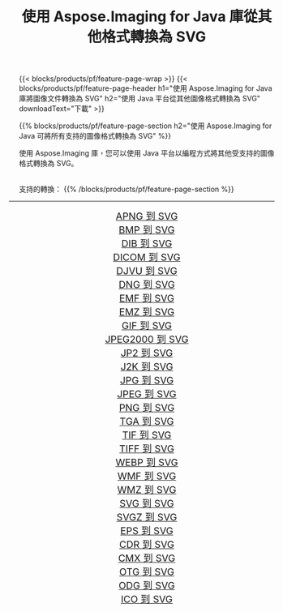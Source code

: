 ﻿---
title: 使用 Aspose.Imaging for Java 庫從其他格式轉換為 SVG 
weight: 3920
url: /zh-hant/java/conversion/to/svg 
lang: zh-hant
langdirlevel: 2
locales: zh-hans,ja,it,ru,de,es,fr,nl,id,lt,pl,pt,vi,tr,ko,zh-hant,ar,hi,th,sv,cs,uk,he
description: 使用 Aspose.Imaging，您可以使用 Java 從其他格式轉換為 SVG
---

{{< blocks/products/pf/feature-page-wrap >}}
{{< blocks/products/pf/feature-page-header h1="使用 Aspose.Imaging for Java 庫將圖像文件轉換為 SVG" h2="使用 Java 平台從其他圖像格式轉換為 SVG" downloadText="下載" >}}


{{% blocks/products/pf/feature-page-section  h2="使用 Aspose.Imaging for Java 可將所有支持的圖像格式轉換為 SVG" %}}
<p align=justify>使用 Aspose.Imaging 庫，您可以使用 Java 平台以編程方式將其他受支持的圖像格式轉換為 SVG。</p>
<br/>
支持的轉換：
{{% /blocks/products/pf/feature-page-section %}}
<div class="container-fluid productfamilypage bg-gray">
    <div class="convertypes bg-gray agp-content section">
        <div class="container">
		<hr style="margin-left:-20px;"/>
		<div class="row other-converters" style="gap: 10px;font-size: 19px;text-align:center;">
		    <div class='col-md-2 other-converter remove-lp remove-rp'><a href="/imaging/zh-hant/java/conversion/apng-to-svg" style="padding:15px;">APNG 到 SVG</a></div>
<div class='col-md-2 other-converter remove-lp remove-rp'><a href="/imaging/zh-hant/java/conversion/bmp-to-svg" style="padding:15px;">BMP 到 SVG</a></div>
<div class='col-md-2 other-converter remove-lp remove-rp'><a href="/imaging/zh-hant/java/conversion/dib-to-svg" style="padding:15px;">DIB 到 SVG</a></div>
<div class='col-md-2 other-converter remove-lp remove-rp'><a href="/imaging/zh-hant/java/conversion/dicom-to-svg" style="padding:15px;">DICOM 到 SVG</a></div>
<div class='col-md-2 other-converter remove-lp remove-rp'><a href="/imaging/zh-hant/java/conversion/djvu-to-svg" style="padding:15px;">DJVU 到 SVG</a></div>
<div class='col-md-2 other-converter remove-lp remove-rp'><a href="/imaging/zh-hant/java/conversion/dng-to-svg" style="padding:15px;">DNG 到 SVG</a></div>
<div class='col-md-2 other-converter remove-lp remove-rp'><a href="/imaging/zh-hant/java/conversion/emf-to-svg" style="padding:15px;">EMF 到 SVG</a></div>
<div class='col-md-2 other-converter remove-lp remove-rp'><a href="/imaging/zh-hant/java/conversion/emz-to-svg" style="padding:15px;">EMZ 到 SVG</a></div>
<div class='col-md-2 other-converter remove-lp remove-rp'><a href="/imaging/zh-hant/java/conversion/gif-to-svg" style="padding:15px;">GIF 到 SVG</a></div>
<div class='col-md-2 other-converter remove-lp remove-rp'><a href="/imaging/zh-hant/java/conversion/jpeg2000-to-svg" style="padding:15px;">JPEG2000 到 SVG</a></div>
<div class='col-md-2 other-converter remove-lp remove-rp'><a href="/imaging/zh-hant/java/conversion/jp2-to-svg" style="padding:15px;">JP2 到 SVG</a></div>
<div class='col-md-2 other-converter remove-lp remove-rp'><a href="/imaging/zh-hant/java/conversion/j2k-to-svg" style="padding:15px;">J2K 到 SVG</a></div>
<div class='col-md-2 other-converter remove-lp remove-rp'><a href="/imaging/zh-hant/java/conversion/jpg-to-svg" style="padding:15px;">JPG 到 SVG</a></div>
<div class='col-md-2 other-converter remove-lp remove-rp'><a href="/imaging/zh-hant/java/conversion/jpeg-to-svg" style="padding:15px;">JPEG 到 SVG</a></div>
<div class='col-md-2 other-converter remove-lp remove-rp'><a href="/imaging/zh-hant/java/conversion/png-to-svg" style="padding:15px;">PNG 到 SVG</a></div>
<div class='col-md-2 other-converter remove-lp remove-rp'><a href="/imaging/zh-hant/java/conversion/tga-to-svg" style="padding:15px;">TGA 到 SVG</a></div>
<div class='col-md-2 other-converter remove-lp remove-rp'><a href="/imaging/zh-hant/java/conversion/tif-to-svg" style="padding:15px;">TIF 到 SVG</a></div>
<div class='col-md-2 other-converter remove-lp remove-rp'><a href="/imaging/zh-hant/java/conversion/tiff-to-svg" style="padding:15px;">TIFF 到 SVG</a></div>
<div class='col-md-2 other-converter remove-lp remove-rp'><a href="/imaging/zh-hant/java/conversion/webp-to-svg" style="padding:15px;">WEBP 到 SVG</a></div>
<div class='col-md-2 other-converter remove-lp remove-rp'><a href="/imaging/zh-hant/java/conversion/wmf-to-svg" style="padding:15px;">WMF 到 SVG</a></div>
<div class='col-md-2 other-converter remove-lp remove-rp'><a href="/imaging/zh-hant/java/conversion/wmz-to-svg" style="padding:15px;">WMZ 到 SVG</a></div>
<div class='col-md-2 other-converter remove-lp remove-rp'><a href="/imaging/zh-hant/java/conversion/svg-to-svg" style="padding:15px;">SVG 到 SVG</a></div>
<div class='col-md-2 other-converter remove-lp remove-rp'><a href="/imaging/zh-hant/java/conversion/svgz-to-svg" style="padding:15px;">SVGZ 到 SVG</a></div>
<div class='col-md-2 other-converter remove-lp remove-rp'><a href="/imaging/zh-hant/java/conversion/eps-to-svg" style="padding:15px;">EPS 到 SVG</a></div>
<div class='col-md-2 other-converter remove-lp remove-rp'><a href="/imaging/zh-hant/java/conversion/cdr-to-svg" style="padding:15px;">CDR 到 SVG</a></div>
<div class='col-md-2 other-converter remove-lp remove-rp'><a href="/imaging/zh-hant/java/conversion/cmx-to-svg" style="padding:15px;">CMX 到 SVG</a></div>
<div class='col-md-2 other-converter remove-lp remove-rp'><a href="/imaging/zh-hant/java/conversion/otg-to-svg" style="padding:15px;">OTG 到 SVG</a></div>
<div class='col-md-2 other-converter remove-lp remove-rp'><a href="/imaging/zh-hant/java/conversion/odg-to-svg" style="padding:15px;">ODG 到 SVG</a></div>
<div class='col-md-2 other-converter remove-lp remove-rp'><a href="/imaging/zh-hant/java/conversion/ico-to-svg" style="padding:15px;">ICO 到 SVG</a></div>
                </div>
        </div>
    </div>
</div>
<br/>

